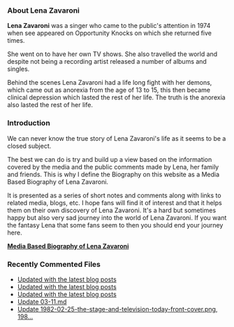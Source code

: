 ### About Lena Zavaroni

<p><strong>Lena Zavaroni</strong> was a singer who came to the public's attention in 1974 when see appeared on Opportunity Knocks on which she returned five times.</p>

<p>She went on to have her own TV shows. She also travelled the world and despite not being a recording artist released a number of albums and singles.</p>

<p>Behind the scenes Lena Zavaroni had a life long fight with her demons, which came out as anorexia from the age of 13 to 15, this then became clinical depression which lasted the rest of her life. The truth is the anorexia also lasted the rest of her life.</p>

### Introduction

<p>We can never know the true story of Lena Zavaroni's life as it seems to be a closed subject.</p>

<p>The best we can do is try and build up a view based on the information covered by the media and the public comments made by Lena, her family and friends. This is why I define the Biography on this website as a Media Based Biography of Lena Zavaroni.</p>

<p>It is presented as a series of short notes and comments along with links to related media, blogs, etc. I hope fans will find it of interest and that it helps them on their own discovery of Lena Zavaroni. It's a hard but sometimes happy but also very sad journey into the world of Lena Zavaroni. If you want the fantasy Lena that some fans seem to then you should end your journey here.</p>

<a href="https://fanzoflenazavaroni.github.io/biography/lena-zavaroni/"><strong>Media Based Biography of Lena Zavaroni</strong></a>

### Recently Commented Files

<!-- BLOG-POST-LIST:START -->
- [Updated with the latest blog posts](https://github.com/FanzOfLenaZavaroni/fanzoflenazavaroni.github.io/commit/74fc1754d34c10efc065ff34be9d0a6740501214)
- [Updated with the latest blog posts](https://github.com/FanzOfLenaZavaroni/fanzoflenazavaroni.github.io/commit/2eca7ac0f53db0bb757979114e875ffc1a3978fa)
- [Updated with the latest blog posts](https://github.com/FanzOfLenaZavaroni/fanzoflenazavaroni.github.io/commit/542e22f318151e6af518577cebd48928e16c8885)
- [Update 03-11.md](https://github.com/FanzOfLenaZavaroni/fanzoflenazavaroni.github.io/commit/2fb77a2910d16f58d87c41604475aff801682bb4)
- [Update 1982-02-25-the-stage-and-television-today-front-cover.png, 198…](https://github.com/FanzOfLenaZavaroni/fanzoflenazavaroni.github.io/commit/47ab8d7ee09e07c4592a094af5371ca5474f35a1)
<!-- BLOG-POST-LIST:END -->
